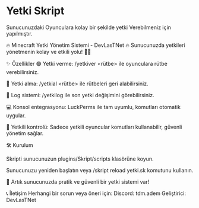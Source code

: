# Yetki Skript
Sunucunuzdaki Oyunculara kolay bir şekilde yetki Verebilmeniz için yapılmıştır.

🔥 Minecraft Yetki Yönetim Sistemi - DevLasTNet 🔥
Sunucunuzda yetkileri yönetmenin kolay ve etkili yolu! 👑💼

✨ Özellikler
🟢 Yetki verme: /yetkiver <oyuncu> <rütbe> ile oyunculara rütbe verebilirsiniz.

🔴 Yetki alma: /yetkial <oyuncu> <rütbe> ile rütbeleri geri alabilirsiniz.

📜 Log sistemi: /yetkilog ile son yetki değişimini görebilirsiniz.

💻 Konsol entegrasyonu: LuckPerms ile tam uyumlu, komutları otomatik uygular.

👀 Yetkili kontrolü: Sadece yetkili oyuncular komutları kullanabilir, güvenli yönetim sağlar.

🛠️ Kurulum

Skripti sunucunuzun plugins/Skript/scripts klasörüne koyun.

Sunucunuzu yeniden başlatın veya /skript reload yetki.sk komutunu kullanın.

🎉 Artık sunucunuzda pratik ve güvenli bir yetki sistemi var!

📞 İletişim
Herhangi bir sorun veya öneri için:
Discord: tdm.adem
Geliştirici: DevLasTNet
